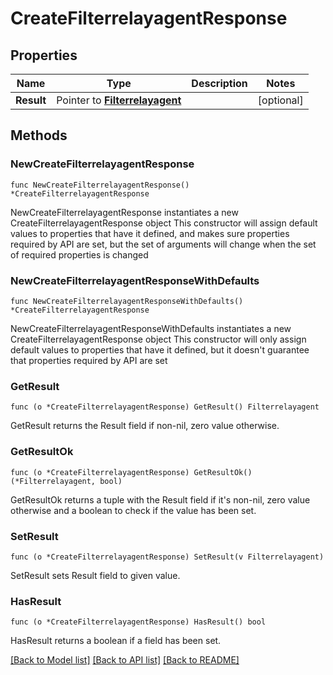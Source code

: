 # CreateFilterrelayagentResponse

## Properties

Name | Type | Description | Notes
------------ | ------------- | ------------- | -------------
**Result** | Pointer to [**Filterrelayagent**](Filterrelayagent.md) |  | [optional] 

## Methods

### NewCreateFilterrelayagentResponse

`func NewCreateFilterrelayagentResponse() *CreateFilterrelayagentResponse`

NewCreateFilterrelayagentResponse instantiates a new CreateFilterrelayagentResponse object
This constructor will assign default values to properties that have it defined,
and makes sure properties required by API are set, but the set of arguments
will change when the set of required properties is changed

### NewCreateFilterrelayagentResponseWithDefaults

`func NewCreateFilterrelayagentResponseWithDefaults() *CreateFilterrelayagentResponse`

NewCreateFilterrelayagentResponseWithDefaults instantiates a new CreateFilterrelayagentResponse object
This constructor will only assign default values to properties that have it defined,
but it doesn't guarantee that properties required by API are set

### GetResult

`func (o *CreateFilterrelayagentResponse) GetResult() Filterrelayagent`

GetResult returns the Result field if non-nil, zero value otherwise.

### GetResultOk

`func (o *CreateFilterrelayagentResponse) GetResultOk() (*Filterrelayagent, bool)`

GetResultOk returns a tuple with the Result field if it's non-nil, zero value otherwise
and a boolean to check if the value has been set.

### SetResult

`func (o *CreateFilterrelayagentResponse) SetResult(v Filterrelayagent)`

SetResult sets Result field to given value.

### HasResult

`func (o *CreateFilterrelayagentResponse) HasResult() bool`

HasResult returns a boolean if a field has been set.


[[Back to Model list]](../README.md#documentation-for-models) [[Back to API list]](../README.md#documentation-for-api-endpoints) [[Back to README]](../README.md)


